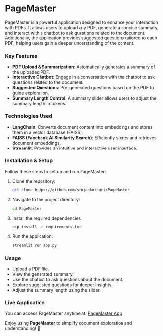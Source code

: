 # PageMaster

PageMaster is a powerful application designed to enhance your interaction with PDFs. It allows users to upload any PDF, generate a concise summary, and interact with a chatbot to ask questions related to the document. Additionally, the application provides suggested questions tailored to each PDF, helping users gain a deeper understanding of the content.

### Key Features
- **PDF Upload & Summarization**: Automatically generates a summary of the uploaded PDF.
- **Interactive Chatbot**: Engage in a conversation with the chatbot to ask questions related to the document.
- **Suggested Questions**: Pre-generated questions based on the PDF to guide exploration.
- **Summary Length Control**: A summary slider allows users to adjust the summary length in tokens.

### Technologies Used
- **LangChain**: Converts document content into embeddings and stores them in a vector database (FAISS).
- **FAISS (Facebook AI Similarity Search)**: Efficiently stores and retrieves document embeddings.
- **Streamlit**: Provides an intuitive and interactive user interface.

### Installation & Setup
Follow these steps to set up and run PageMaster:

1. Clone the repository:
   ```sh
   git clone https://github.com/srujankothuri/PageMaster
   ```
2. Navigate to the project directory:
   ```sh
   cd PageMaster
   ```
3. Install the required dependencies:
   ```sh
   pip install -r requirements.txt
   ```
4. Run the application:
   ```sh
   streamlit run app.py
   ```

### Usage
- Upload a PDF file.
- View the generated summary.
- Use the chatbot to ask questions about the document.
- Explore suggested questions for deeper insights.
- Adjust the summary length using the slider.

### Live Application
You can access PageMaster anytime at: [PageMaster App](https://pagemaster-zenshastra.streamlit.app/)

Enjoy using **PageMaster** to simplify document exploration and understanding! 🚀
